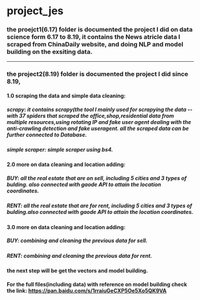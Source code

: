 # project_jes

### the proejct1(6.17) folder is documented the project I did on data science form 6.17 to 8.19, it contains the News atricle data I scraped from ChinaDaily website, and doing NLP and model building on the exsiting data.

______________________________________________________________________________________________________________________________

### the project2(8.19) folder is documented the project I did since 8.19,

#### 1.0 scraping the data and simple data cleaning:
##### scrapy: it contains scrapy(the tool I mainly used for scrapying the data -- with 37 spiders that scraped the office,shop,residential data from multiple resources,using rotating IP and fake user agent dealing with the anti-crawling detection and fake useragent. all the scraped data can be further connected to Database.
##### simple scraper: simple scraper using bs4.

#### 2.0 more on data cleaning and location adding:
##### BUY: all the real estate that are on sell, including 5 cities and 3 types of bulding. also connected with gaode API to attain the location coordinates.
##### RENT: all the real estate that are for rent, including 5 cities and 3 types of bulding.also connected with gaode API to attain the location coordinates.


#### 3.0 more on data cleaning and location adding:
##### BUY: combining and cleaning the previous data for sell.
##### RENT: combining and cleaning the previous data for rent.

#### the next step will be get the vectors and model building.

#### For the full files(including data) with reference on model building check the link: https://pan.baidu.com/s/1rraiuGeCXP5Oe5Xo5QK9VA

